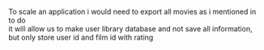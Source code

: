 To scale an application i would need to export all movies as i mentioned in to do  
it will allow us to make user library database and not save all information, but only store user id and film id with rating
